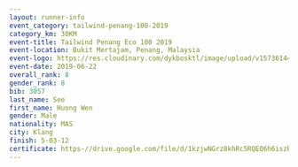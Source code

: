 ```yaml
--- 
layout: runner-info 
event_category: tailwind-penang-100-2019 
category_km: 30KM 
event-title: Tailwind Penang Eco 100 2019 
event-location: Bukit Mertajam, Penang, Malaysia 
event-logo: https://res.cloudinary.com/dykbosktl/image/upload/v1573614442/Logo/Logo_gqlzi3.jpg 
event-date: 2019-06-22 
overall_rank: 8
gender_rank: 8
bib: 3057
last_name: See
first_name: Huong Wen
gender: Male
nationality: MAS
city: Klang
finish: 5-03-12
certificate: https-//drive.google.com/file/d/1kzjwNGrz8khRc5RQEQ6h6iszRupnY8qd/view?usp=sharing
--- 
```

